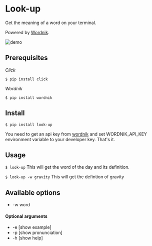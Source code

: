 # Look-up

Get the meaning of a word on your terminal.

Powered by [Wordnik](http://developer.wordnik.com/).

![demo](look-up-demo.gif "look-up demo")

## Prerequisites

*Click*

```$ pip install click```

*Wordnik*

```$ pip install wordnik```

## Install

```$ pip install look-up```

You need to get an api key from [wordnik](http://developer.wordnik.com/) and set WORDNIK_API_KEY environment variable
to your developer key. That's it.

## Usage

```$ look-up```
This will get the word of the day and its definition.

```$ look-up -w gravity```
This will get the defintion of gravity

## Available options

* -w word 
 
#### Optional arguments
* -e [show example]
* -p [show pronunciation]
* -h [show help]
